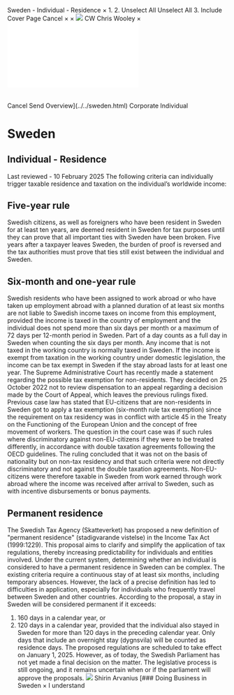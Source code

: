 Sweden - Individual - Residence
×
1.
2.
Unselect All
Unselect All
3.
Include Cover Page
Cancel
×
×
![](../../-/media/world-wide-tax-summaries/attachments/global---chris-wooley.ashx%3Frev=ac5e5f3223b34096b1afc2a6009c7320&revision=ac5e5f32-23b3-4096-b1af-c2a6009c7320&hash=859B7ADC84DC2CBEC9760E9E6EE7DE6D0A8BFCDF)
CW
Chris Wooley
×
![](residence.html)
######
Cancel
Send
Overview](../../sweden.html)
Corporate
Individual
# Sweden
## Individual - Residence
Last reviewed - 10 February 2025
The following criteria can individually trigger taxable residence and taxation on the individual’s worldwide income:
## Five-year rule
Swedish citizens, as well as foreigners who have been resident in Sweden for at least ten years, are deemed resident in Sweden for tax purposes until they can prove that all important ties with Sweden have been broken. Five years after a taxpayer leaves Sweden, the burden of proof is reversed and the tax authorities must prove that ties still exist between the individual and Sweden.
## Six-month and one-year rule
Swedish residents who have been assigned to work abroad or who have taken up employment abroad with a planned duration of at least six months are not liable to Swedish income taxes on income from this employment, provided the income is taxed in the country of employment and the individual does not spend more than six days per month or a maximum of 72 days per 12-month period in Sweden. Part of a day counts as a full day in Sweden when counting the six days per month. Any income that is not taxed in the working country is normally taxed in Sweden. If the income is exempt from taxation in the working country under domestic legislation, the income can be tax exempt in Sweden if the stay abroad lasts for at least one year.
The Supreme Administrative Court has recently made a statement regarding the possible tax exemption for non-residents. They decided on 25 October 2022 not to review dispensation to an appeal regarding a decision made by the Court of Appeal, which leaves the previous rulings fixed.
Previous case law has stated that EU-citizens that are non-residents in Sweden got to apply a tax exemption (six-month rule tax exemption) since the requirement on tax residency was in conflict with article 45 in the Treaty on the Functioning of the European Union and the concept of free movement of workers.
The question in the court case was if such rules where discriminatory against non-EU-citizens if they were to be treated differently, in accordance with double taxation agreements following the OECD guidelines. The ruling concluded that it was not on the basis of nationality but on non-tax residency and that such criteria were not directly discriminatory and not against the double taxation agreements. Non-EU-citizens were therefore taxable in Sweden from work earned through work abroad where the income was received after arrival to Sweden, such as with incentive disbursements or bonus payments.
## Permanent residence
The Swedish Tax Agency (Skatteverket) has proposed a new definition of "permanent residence" (stadigvarande vistelse) in the Income Tax Act (1999:1229). This proposal aims to clarify and simplify the application of tax regulations, thereby increasing predictability for individuals and entities involved. Under the current system, determining whether an individual is considered to have a permanent residence in Sweden can be complex. The existing criteria require a continuous stay of at least six months, including temporary absences. However, the lack of a precise definition has led to difficulties in application, especially for individuals who frequently travel between Sweden and other countries.
According to the proposal, a stay in Sweden will be considered permanent if it exceeds:
1. 160 days in a calendar year, or
2. 120 days in a calendar year, provided that the individual also stayed in Sweden for more than 120 days in the preceding calendar year.
Only days that include an overnight stay (dygnsvila) will be counted as residence days. The proposed regulations are scheduled to take effect on January 1, 2025. However, as of today, the Swedish Parliament has not yet made a final decision on the matter. The legislative process is still ongoing, and it remains uncertain when or if the parliament will approve the proposals.
![](../../-/media/world-wide-tax-summaries/swedenshirin-arvaniussweden--shirin-arvaniusjpg20211116102830186.ashx%3Frev=1182511dd59342a9b501622d974e2318&revision=1182511d-d593-42a9-b501-622d974e2318&hash=B2A49F8C5C433801DA93335096407B0682BF776D)
Shirin Arvanius
[### Doing Business in Sweden
×
I understand